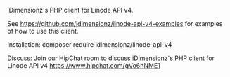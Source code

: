 iDimensionz's PHP client for Linode API v4.

See https://github.com/idimensionz/linode-api-v4-examples for examples of how to use this client.

Installation:
composer require idimensionz/linode-api-v4

Discuss:
Join our HipChat room to discuss iDimensionz's PHP client for Linode API v4 https://www.hipchat.com/gVo6hNME1
